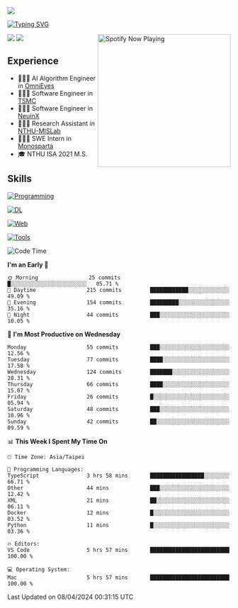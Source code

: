 ![](https://komarev.com/ghpvc/?username=peter0512lee&color=ff69b4)

[![Typing SVG](https://readme-typing-svg.herokuapp.com?color=F742BA&size=20&lines=Hi!+I'm+JYL)](https://git.io/typing-svg)

[<img src="https://spotify-now-playing.peter0512lee.vercel.app/api/spotify-playing" alt="Spotify Now Playing" width="300" align="right" />](https://open.spotify.com/user/21iyoswqgnkoe7peuesmqnhgy)

![](https://leetcard.jacoblin.cool/peter0512lee?theme=dark)
![](https://github-readme-activity-graph.vercel.app/graph?username=peter0512lee&theme=github)

## Experience
- 🧑🏻‍💻 AI Algorithm Engineer in [OmniEyes](https://www.theomnieyes.com/)
- 🧑🏻‍💻 Software Engineer in [TSMC](https://www.tsmc.com/)
- 🧑🏻‍💻 Software Engineer in [NeuinX](https://neuinx.com/)
- 🧑🏻‍💻 Research Assistant in [NTHU-MISLab](https://mislab.cs.nthu.edu.tw/)
- 🧑🏻‍💻 SWE Intern in [Monosparta](https://monosparta.org/)
- 🎓 NTHU ISA 2021 M.S.

## Skills
[![Programming](https://skillicons.dev/icons?i=py,cpp,js)](https://skillicons.dev)

[![DL](https://skillicons.dev/icons?i=pytorch,opencv,sklearn)](https://skillicons.dev)

[![Web](https://skillicons.dev/icons?i=html,css,react,tailwind,nodejs,vite,firebase,sqlite,mysql,mongodb)](https://skillicons.dev)

[![Tools](https://skillicons.dev/icons?i=git,github,githubactions,docker,kubernetes,linux,vscode,postman)](https://skillicons.dev)

<!--
<table><tr><td valign="top" width="50%">

<img src="https://github-readme-stats-sigma-five.vercel.app/api?username=peter0512lee&hide_border=true&show_icons=true&locale=en&layout=compact&theme=dracula" align="left" style="width: 100%" />

</td><td valign="top" width="50%">

<img src="https://github-readme-stats-sigma-five.vercel.app/api/top-langs?username=peter0512lee&hide_border=true&show_icons=true&locale=en&layout=compact&theme=dracula" align="left" style="width: 100%" />

</td></tr></table>  
-->

<!--START_SECTION:waka-->
![Code Time](http://img.shields.io/badge/Code%20Time-1%2C097%20hrs%2021%20mins-blue)

**I'm an Early 🐤** 

```text
🌞 Morning                25 commits          █░░░░░░░░░░░░░░░░░░░░░░░░   05.71 % 
🌆 Daytime                215 commits         ████████████░░░░░░░░░░░░░   49.09 % 
🌃 Evening                154 commits         █████████░░░░░░░░░░░░░░░░   35.16 % 
🌙 Night                  44 commits          ███░░░░░░░░░░░░░░░░░░░░░░   10.05 % 
```
📅 **I'm Most Productive on Wednesday** 

```text
Monday                   55 commits          ███░░░░░░░░░░░░░░░░░░░░░░   12.56 % 
Tuesday                  77 commits          ████░░░░░░░░░░░░░░░░░░░░░   17.58 % 
Wednesday                124 commits         ███████░░░░░░░░░░░░░░░░░░   28.31 % 
Thursday                 66 commits          ████░░░░░░░░░░░░░░░░░░░░░   15.07 % 
Friday                   26 commits          █░░░░░░░░░░░░░░░░░░░░░░░░   05.94 % 
Saturday                 48 commits          ███░░░░░░░░░░░░░░░░░░░░░░   10.96 % 
Sunday                   42 commits          ██░░░░░░░░░░░░░░░░░░░░░░░   09.59 % 
```


📊 **This Week I Spent My Time On** 

```text
🕑︎ Time Zone: Asia/Taipei

💬 Programming Languages: 
TypeScript               3 hrs 58 mins       █████████████████░░░░░░░░   66.71 % 
Other                    44 mins             ███░░░░░░░░░░░░░░░░░░░░░░   12.42 % 
XML                      21 mins             ██░░░░░░░░░░░░░░░░░░░░░░░   06.11 % 
Docker                   12 mins             █░░░░░░░░░░░░░░░░░░░░░░░░   03.52 % 
Python                   11 mins             █░░░░░░░░░░░░░░░░░░░░░░░░   03.36 % 

🔥 Editors: 
VS Code                  5 hrs 57 mins       █████████████████████████   100.00 % 

💻 Operating System: 
Mac                      5 hrs 57 mins       █████████████████████████   100.00 % 
```


 Last Updated on 08/04/2024 00:31:15 UTC
<!--END_SECTION:waka-->


<!--
**peter0512lee/peter0512lee** is a ✨ _special_ ✨ repository because its `README.md` (this file) appears on your GitHub profile.

